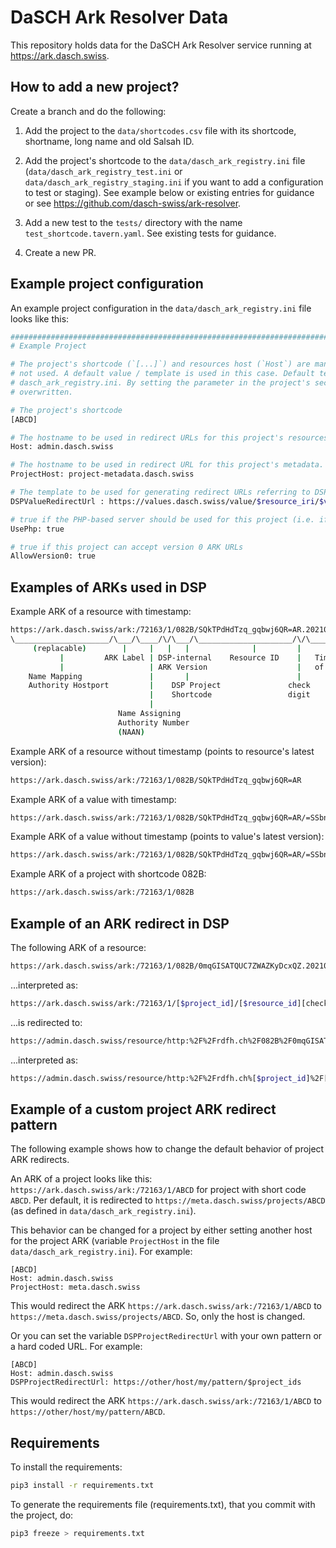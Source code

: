 # DaSCH Ark Resolver Data

This repository holds data for the DaSCH Ark Resolver service running at https://ark.dasch.swiss.

## How to add a new project?

Create a branch and do the following:

1. Add the project to the `data/shortcodes.csv` file with its shortcode, shortname, long name and old Salsah ID.

2. Add the project's shortcode to the `data/dasch_ark_registry.ini` file (`data/dasch_ark_registry_test.ini` or
   `data/dasch_ark_registry_staging.ini` if you want to add a configuration to test or staging). See example below or
   existing entries for guidance or see https://github.com/dasch-swiss/ark-resolver.

3. Add a new test to the `tests/` directory with the name `test_shortcode.tavern.yaml`. See existing tests for guidance.

4. Create a new PR.

## Example project configuration

An example project configuration in the `data/dasch_ark_registry.ini` file looks like this:

```bash 
############################################################################
# Example Project

# The project's shortcode (`[...]`) and resources host (`Host`) are mandatory. All other parameters can be left out if 
# not used. A default value / template is used in this case. Default templates are defined in the top section of 
# dasch_ark_registry.ini. By setting the parameter in the project's section of the file, the default value / template is
# overwritten.

# The project's shortcode
[ABCD]

# The hostname to be used in redirect URLs for this project's resources.
Host: admin.dasch.swiss

# The hostname to be used in redirect URL for this project's metadata.
ProjectHost: project-metadata.dasch.swiss

# The template to be used for generating redirect URLs referring to DSP values.
DSPValueRedirectUrl : https://values.dasch.swiss/value/$resource_iri/$value_id

# true if the PHP-based server should be used for this project (i.e. if project is on Salsah)
UsePhp: true

# true if this project can accept version 0 ARK URLs
AllowVersion0: true
```

## Examples of ARKs used in DSP

Example ARK of a resource with timestamp:

```bash 
https://ark.dasch.swiss/ark:/72163/1/082B/SQkTPdHdTzq_gqbwj6QR=AR.20210712T074941501291Z
\_____________________/\___/\____/\/\___/\_____________________/\/\______________________/
     (replacable)        |     |   |   |              |         |          |
           |         ARK Label | DSP-internal    Resource ID    |   Timestamp (= Version)
           |                   | ARK Version                    |   of Resource (optional)
    Name Mapping               |       |                        |
    Authority Hostport         |    DSP Project               check
                               |    Shortcode                 digit
                               |
                        Name Assigning
                        Authority Number
                        (NAAN)
```

Example ARK of a resource without timestamp (points to resource's latest version):

```bash
https://ark.dasch.swiss/ark:/72163/1/082B/SQkTPdHdTzq_gqbwj6QR=AR
```

Example ARK of a value with timestamp:

```bash 
https://ark.dasch.swiss/ark:/72163/1/082B/SQkTPdHdTzq_gqbwj6QR=AR/=SSbnPK3Q7WWxzBT1UPpRgo.20210712T074941501291Z
```

Example ARK of a value without timestamp (points to value's latest version):

```bash 
https://ark.dasch.swiss/ark:/72163/1/082B/SQkTPdHdTzq_gqbwj6QR=AR/=SSbnPK3Q7WWxzBT1UPpRgo
```

Example ARK of a project with shortcode 082B:

```bash
https://ark.dasch.swiss/ark:/72163/1/082B
```

## Example of an ARK redirect in DSP

The following ARK of a resource:

```bash
https://ark.dasch.swiss/ark:/72163/1/082B/0mqGISATQUC7ZWAZKyDcxQZ.20210712T074909165439Z
```

...interpreted as:

```bash
https://ark.dasch.swiss/ark:/72163/1/[$project_id]/[$resource_id][check digit].[$timestamp]
```

...is redirected to:

```bash
https://admin.dasch.swiss/resource/http:%2F%2Frdfh.ch%2F082B%2F0mqGISATQUC7ZWAZKyDcxQ?version=20210712T074909165439Z
```

...interpreted as:

```bash
https://admin.dasch.swiss/resource/http:%2F%2Frdfh.ch%[$project_id]%2F[$resource_id]?version=[$timestamp]
```

## Example of a custom project ARK redirect pattern

The following example shows how to change the default behavior of project ARK redirects.

An ARK of a project looks like this: `https://ark.dasch.swiss/ark:/72163/1/ABCD` for project with short code `ABCD`. Per
default, it is redirected to `https://meta.dasch.swiss/projects/ABCD` (as defined in `data/dasch_ark_registry.ini`).

This behavior can be changed for a project by either setting another host for the project ARK (variable `ProjectHost`
in the file `data/dasch_ark_registry.ini`). For example:

```
[ABCD]
Host: admin.dasch.swiss
ProjectHost: meta.dasch.swiss
```

This would redirect the ARK `https://ark.dasch.swiss/ark:/72163/1/ABCD` to `https://meta.dasch.swiss/projects/ABCD`. So,
only the host is changed.

Or you can set the variable `DSPProjectRedirectUrl` with your own pattern or a hard coded URL. For example:

```
[ABCD]
Host: admin.dasch.swiss
DSPProjectRedirectUrl: https://other/host/my/pattern/$project_ids
```

This would redirect the ARK `https://ark.dasch.swiss/ark:/72163/1/ABCD` to `https://other/host/my/pattern/ABCD`.

## Requirements

To install the requirements:

```bash
pip3 install -r requirements.txt
```

To generate the requirements file (requirements.txt), that you commit with the project, do:

```bash
pip3 freeze > requirements.txt
```
